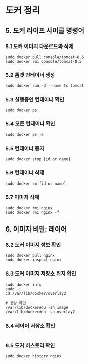 # 도커 정리

## 5. 도커 라이프 사이클 명령어

### 5.1 도커 이미지 다운로드와 삭제

```console
sudo docker pull console/tomcat-8.5
sudo docker rmi console/tomcat-8.5
```

### 5.2 톰캣 컨테이너 생성

```console
sudo docker run -d --name tc tomcat
```

### 5.3 실행중인 컨테이너 확인

```console
sudo docker ps 
```

### 5.4 모든 컨테이너 확인

```console
sudo docker ps -a
```

### 5.5 컨테이너 중지

```console
sudo docker stop [id or name]
```

### 5.6 컨테이너 삭제

```	console
sudo docker rm [id or name]
```

### 5.7 이미지 삭제

```console
sudo docker rmi nginx
sudo docker rmi nginx -f
```

## 6. 이미지 비밀: 레이어

### 6.2 도커 이미지 정보 확인

```console
sudo docker pull nginx
sudo docker inspect nginx
```

### 6.3 도커 이미지 저장소 위치 확인

```console
sudo docker info
sudo -i
cd /var/lib/docker/overlay2

# 용량 확인
/var/lib/docker#du -sh image
/var/lib/docker#du -sh overlay2

```

### 6.4 레이어 저장소 확인

```console

```

### 6.5 도커 히스토리 확인

```console
sudo docker history nginx
```
